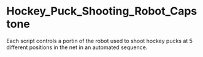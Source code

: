 # Hockey_Puck_Shooting_Robot_Capstone

Each script controls a portin of the robot used to shoot hockey pucks at 5 different positions in the net in an automated sequence. 
